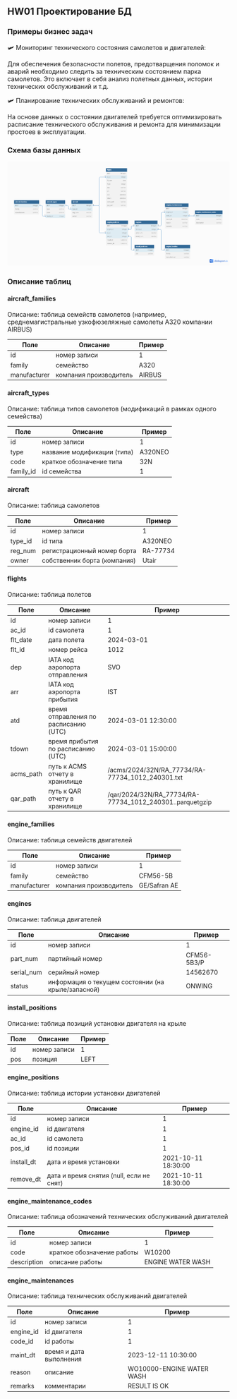 ## HW01 Проектирование БД

### Примеры бизнес задач
🛩️ Мониторинг технического состояния самолетов и двигателей:

Для обеспечения безопасности полетов, предотварщения поломок и аварий необходимо следить за техническим состоянием парка самолетов. Это включает в себя анализ полетных данных, истории технических обслуживаний и т.д.

🛩️ Планирование технических обслуживаний и ремонтов:

На основе данных о состоянии двигателей требуется оптимизировать расписание технического обслуживания и ремонта для минимизации простоев в эксплуатации.

### Схема базы данных
![Схема базы данных](images/db.png)

### Описание таблиц
#### aircraft_families
Описание: таблица семейств самолетов (например, среднемагистральные узкофюзеляжные самолеты A320 компании AIRBUS)

| Поле         | Описание               | Пример |
|--------------|------------------------|--------|
| id           | номер записи           | 1      |
| family       | семейство              | A320   |
| manufacturer | компания производитель | AIRBUS |

#### aircraft_types
Описание: таблица типов самолетов (модификаций в рамках одного семейства)

| Поле      | Описание                    | Пример  |
|-----------|-----------------------------|---------|
| id        | номер записи                | 1       |
| type      | название модификации (типа) | A320NEO |
| code      | краткое обозначение типа    | 32N     |
| family_id | id семейства                | 1       |

#### aircraft
Описание: таблица самолетов

| Поле    | Описание                     | Пример   |
|---------|------------------------------|----------|
| id      | номер записи                 | 1        |
| type_id | id типа                      | A320NEO  |
| reg_num | регистрационный номер борта  | RA-77734 |
| owner   | собственник борта (компания) | Utair    |

#### flights
Описание: таблица полетов

| Поле      | Описание                              | Пример                                                   |
|-----------|---------------------------------------|----------------------------------------------------------|
| id        | номер записи                          | 1                                                        |
| ac_id     | id самолета                           | 1                                                        |
| flt_date  | дата полета                           | 2024-03-01                                               |
| flt_id    | номер рейса                           | 1012                                                     |
| dep       | IATA код аэропорта отправления        | SVO                                                      |
| arr       | IATA код аэропорта прибытия           | IST                                                      |
| atd       | время отправления по расписанию (UTC) | 2024-03-01 12:30:00                                      |
| tdown     | время прибытия по расписанию (UTC)    | 2024-03-01 15:00:00                                      |
| acms_path | путь к ACMS отчету в хранилище        | /acms/2024/32N/RA_77734/RA-77734_1012_240301.txt         |
| qar_path  | путь к QAR отчету в хранилище         | /qar/2024/32N/RA_77734/RA-77734_1012_240301..parquetgzip |

#### engine_families
Описание: таблица семейств двигателей

| Поле         | Описание               | Пример       |
|--------------|------------------------|--------------|
| id           | номер записи           | 1            |
| family       | семейство              | CFM56-5B     |
| manufacturer | компания производитель | GE/Safran AE |

#### engines
Описание: таблица двигателей

| Поле       | Описание                                           | Пример      |
|------------|----------------------------------------------------|-------------|
| id         | номер записи                                       | 1           |
| part_num   | партийный номер                                    | CFM56-5B3/P |
| serial_num | серийный номер                                     | 14562670    |
| status     | информация о текущем состоянии (на крыле/запасной) | ONWING      |

#### install_positions
Описание: таблица позиций установки двигателя на крыле

| Поле | Описание     | Пример |
|------|--------------|--------|
| id   | номер записи | 1      |
| pos  | позиция      | LEFT   |

#### engine_positions
Описание: таблица истории установки двигателей

| Поле       | Описание                                 | Пример              |
|------------|------------------------------------------|---------------------|
| id         | номер записи                             | 1                   |
| engine_id  | id двигателя                             | 1                   |
| ac_id      | id самолета                              | 1                   |
| pos_id     | id позиции                               | 1                   |
| install_dt | дата и время установки                   | 2021-10-11 18:30:00 |
| remove_dt  | дата и время снятия (null, если не снят) | 2021-10-11 18:30:00 |

#### engine_maintenance_codes
Описание: таблица обозначений технических обслуживаний двигателей

| Поле        | Описание                   | Пример            |
|-------------|----------------------------|-------------------|
| id          | номер записи               | 1                 |
| code        | краткое обозначение работы | W10200            |
| description | описание работы            | ENGINE WATER WASH |

#### engine_maintenances
Описание: таблица технических обслуживаний двигателей

| Поле      | Описание                | Пример                    |
|-----------|-------------------------|---------------------------|
| id        | номер записи            | 1                         |
| engine_id | id двигателя            | 1                         |
| code_id   | id работы               | 1                         |
| maint_dt  | время и дата выполнения | 2023-12-11 10:30:00       |
| reason    | описание                | WO10000-ENGINE WATER WASH |
| remarks   | комментарии             | RESULT IS OK              |
